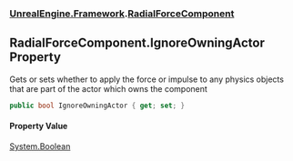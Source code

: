### [UnrealEngine.Framework](UnrealEngine_Framework.md 'UnrealEngine.Framework').[RadialForceComponent](RadialForceComponent.md 'UnrealEngine.Framework.RadialForceComponent')
## RadialForceComponent.IgnoreOwningActor Property
Gets or sets whether to apply the force or impulse to any physics objects that are part of the actor which owns the component  
```csharp
public bool IgnoreOwningActor { get; set; }
```
#### Property Value
[System.Boolean](https://docs.microsoft.com/en-us/dotnet/api/System.Boolean 'System.Boolean')
